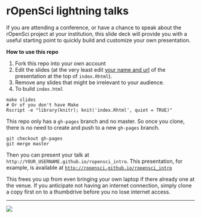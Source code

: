 
# rOpenSci lightning talks

If you are attending a conference, or have a chance to speak about the rOpenSci project at your institution, this slide deck will provide you with a useful starting point to quickly build and customize your own presentation. 

__How to use this repo__

1. Fork this repo into your own account
2. Edit the slides (at the very least edit [your name and url](https://github.com/ropensci/ropensci_intro/blob/master/index.Rhtml#L3-L5) of the presentation at the top of `index.Rhtml`).
3. Remove any slides that might be irrelevant to your audience.
4. To build `index.html`
```
make slides
# Or of you don't have Make
Rscript -e "library(knitr); knit('index.Rhtml', quiet = TRUE)"
```

This repo only has a `gh-pages` branch and no master. So once you clone, there is no need to create and push to a new `gh-pages` branch. 

```
git checkout gh-pages
git merge master
```

Then you can present your talk at `http://YOUR_USERNAME.github.io/ropensci_intro`. This presentation, for example, is available at [`http://ropensci.github.io/ropensci_intro`](http://ropensci.github.io/ropensci_intro)

This frees you up from even bringing your own laptop if there already one at the venue. If you anticipate not having an internet connection, simply clone a copy first on to a thumbdrive before you no lose internet access.

---

[![](http://ropensci.org/public_images/github_footer.png)](http://ropensci.org)

